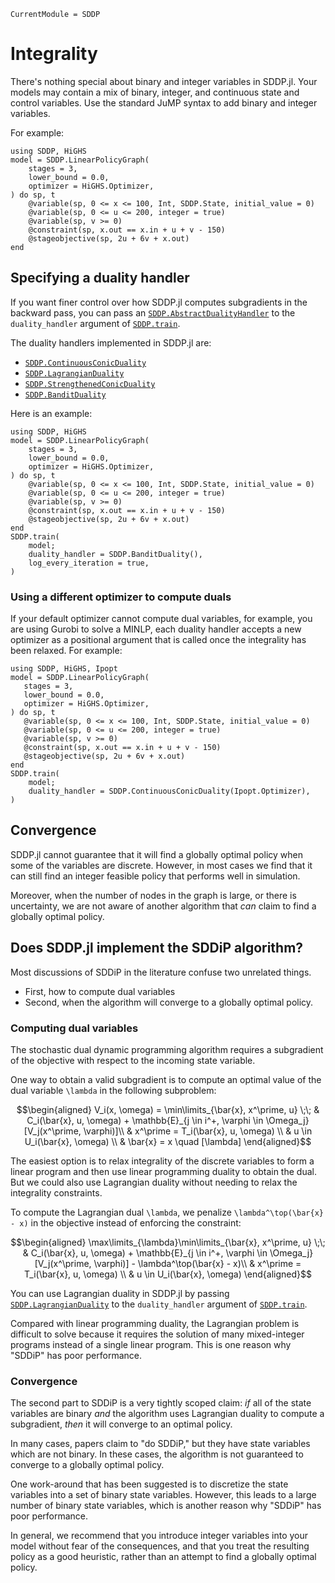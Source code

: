 ```@meta
CurrentModule = SDDP
```

# Integrality

There's nothing special about binary and integer variables in SDDP.jl. Your
models may contain a mix of binary, integer, and continuous state and control
variables. Use the standard JuMP syntax to add binary and integer variables.

For example:

```@example
using SDDP, HiGHS
model = SDDP.LinearPolicyGraph(
    stages = 3,
    lower_bound = 0.0,
    optimizer = HiGHS.Optimizer,
) do sp, t
    @variable(sp, 0 <= x <= 100, Int, SDDP.State, initial_value = 0)
    @variable(sp, 0 <= u <= 200, integer = true)
    @variable(sp, v >= 0)
    @constraint(sp, x.out == x.in + u + v - 150)
    @stageobjective(sp, 2u + 6v + x.out)
end
```

## Specifying a duality handler

If you want finer control over how SDDP.jl computes subgradients in the backward
pass, you can pass an [`SDDP.AbstractDualityHandler`](@ref) to the
`duality_handler` argument of [`SDDP.train`](@ref).

The duality handlers implemented in SDDP.jl are:

 - [`SDDP.ContinuousConicDuality`](@ref)
 - [`SDDP.LagrangianDuality`](@ref)
 - [`SDDP.StrengthenedConicDuality`](@ref)
 - [`SDDP.BanditDuality`](@ref)

Here is an example:

```@example
using SDDP, HiGHS
model = SDDP.LinearPolicyGraph(
    stages = 3,
    lower_bound = 0.0,
    optimizer = HiGHS.Optimizer,
) do sp, t
    @variable(sp, 0 <= x <= 100, Int, SDDP.State, initial_value = 0)
    @variable(sp, 0 <= u <= 200, integer = true)
    @variable(sp, v >= 0)
    @constraint(sp, x.out == x.in + u + v - 150)
    @stageobjective(sp, 2u + 6v + x.out)
end
SDDP.train(
    model;
    duality_handler = SDDP.BanditDuality(),
    log_every_iteration = true,
)
```

### Using a different optimizer to compute duals

If your default optimizer cannot compute dual variables, for example, you are
using Gurobi to solve a MINLP, each duality handler accepts a new optimizer as a
positional argument that is called once the integrality has been relaxed. For
example:
```@example
using SDDP, HiGHS, Ipopt
model = SDDP.LinearPolicyGraph(
   stages = 3,
   lower_bound = 0.0,
   optimizer = HiGHS.Optimizer,
) do sp, t
   @variable(sp, 0 <= x <= 100, Int, SDDP.State, initial_value = 0)
   @variable(sp, 0 <= u <= 200, integer = true)
   @variable(sp, v >= 0)
   @constraint(sp, x.out == x.in + u + v - 150)
   @stageobjective(sp, 2u + 6v + x.out)
end
SDDP.train(
    model;
    duality_handler = SDDP.ContinuousConicDuality(Ipopt.Optimizer),
)
```

## Convergence

SDDP.jl cannot guarantee that it will find a globally optimal policy when some
of the variables are discrete. However, in most cases we find that it can still
find an integer feasible policy that performs well in simulation.

Moreover, when the number of nodes in the graph is large, or there is
uncertainty, we are not aware of another algorithm that _can_ claim to find a
globally optimal policy.

## Does SDDP.jl implement the SDDiP algorithm?

Most discussions of SDDiP in the literature confuse two unrelated things.

 * First, how to compute dual variables
 * Second, when the algorithm will converge to a globally optimal policy.

### Computing dual variables

The stochastic dual dynamic programming algorithm requires a subgradient of the
objective with respect to the incoming state variable.

One way to obtain a valid subgradient is to compute an optimal value of the
dual variable ``\lambda`` in the following subproblem:

```math
\begin{aligned}
V_i(x, \omega) = \min\limits_{\bar{x}, x^\prime, u} \;\; & C_i(\bar{x}, u, \omega) + \mathbb{E}_{j \in i^+, \varphi \in \Omega_j}[V_j(x^\prime, \varphi)]\\
& x^\prime = T_i(\bar{x}, u, \omega) \\
& u \in U_i(\bar{x}, \omega) \\
& \bar{x} = x \quad [\lambda]
\end{aligned}
```

The easiest option is to relax integrality of the discrete variables to form a
linear program and then use linear programming duality to obtain the dual. But
we could also use Lagrangian duality without needing to relax the integrality
constraints.

To compute the Lagrangian dual ``\lambda``, we penalize ``\lambda^\top(\bar{x} - x)``
in the objective instead of enforcing the constraint:
```math
\begin{aligned}
\max\limits_{\lambda}\min\limits_{\bar{x}, x^\prime, u} \;\; & C_i(\bar{x}, u, \omega) + \mathbb{E}_{j \in i^+, \varphi \in \Omega_j}[V_j(x^\prime, \varphi)] - \lambda^\top(\bar{x} - x)\\
& x^\prime = T_i(\bar{x}, u, \omega) \\
& u \in U_i(\bar{x}, \omega)
\end{aligned}
```

You can use Lagrangian duality in SDDP.jl by passing [`SDDP.LagrangianDuality`](@ref)
to the `duality_handler` argument of [`SDDP.train`](@ref).

Compared with linear programming duality, the Lagrangian problem is difficult
to solve because it requires the solution of many mixed-integer programs
instead of a single linear program. This is one reason why "SDDiP" has poor
performance.

### Convergence

The second part to SDDiP is a very tightly scoped claim: _if_ all of the state
variables are binary _and_ the algorithm uses Lagrangian duality to compute a
subgradient, _then_ it will converge to an optimal policy.

In many cases, papers claim to "do SDDiP," but they have state variables which
are not binary. In these cases, the algorithm is not guaranteed to converge to a
globally optimal policy.

One work-around that has been suggested is to discretize the state variables
into a set of binary state variables. However, this leads to a large number of
binary state variables, which is another reason why "SDDiP" has poor
performance.

In general, we recommend that you introduce integer variables into your model
without fear of the consequences, and that you treat the resulting policy as a
good heuristic, rather than an attempt to find a globally optimal policy.
